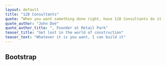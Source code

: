 ```yaml
---
layout: default
title: "128 Consultants"
quote: “When you want something done right, have 128 Consultants do it!”
quote_author: "John Doe"
quote_author_title: ", Founder at Retail Park"
teaser_title: "Get lost in the world of construction"
teaser_text: "Whatever it is you want, I can build it"
---
```


## Bootstrap